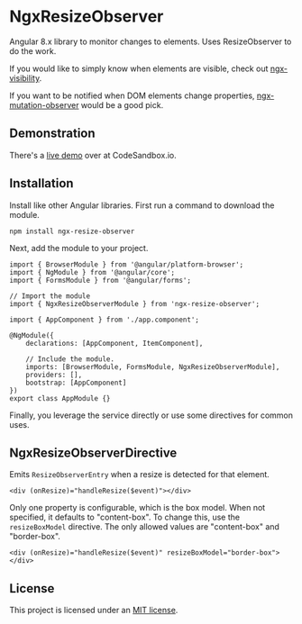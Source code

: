 # NgxResizeObserver

Angular 8.x library to monitor changes to elements. Uses ResizeObserver to do the work.

If you would like to simply know when elements are visible, check out [ngx-visibility](https://github.com/fidian/ngx-visibility/).

If you want to be notified when DOM elements change properties, [ngx-mutation-observer](https://github.com/fidian/ngx-mutation-observer/) would be a good pick.


## Demonstration

There's a [live demo](https://codesandbox.io/s/github/fidian/ngx-resize-observer-demo/tree/master/) over at CodeSandbox.io.


## Installation

Install like other Angular libraries. First run a command to download the module.

    npm install ngx-resize-observer

Next, add the module to your project.

    import { BrowserModule } from '@angular/platform-browser';
    import { NgModule } from '@angular/core';
    import { FormsModule } from '@angular/forms';

    // Import the module
    import { NgxResizeObserverModule } from 'ngx-resize-observer';

    import { AppComponent } from './app.component';

    @NgModule({
        declarations: [AppComponent, ItemComponent],

        // Include the module.
        imports: [BrowserModule, FormsModule, NgxResizeObserverModule],
        providers: [],
        bootstrap: [AppComponent]
    })
    export class AppModule {}

Finally, you leverage the service directly or use some directives for common uses.


## NgxResizeObserverDirective

Emits `ResizeObserverEntry` when a resize is detected for that element.

    <div (onResize)="handleResize($event)"></div>

Only one property is configurable, which is the box model. When not specified, it defaults to "content-box". To change this, use the `resizeBoxModel` directive. The only allowed values are "content-box" and "border-box".

    <div (onResize)="handleResize($event)" resizeBoxModel="border-box"></div>


## License

This project is licensed under an [MIT license](LICENSE.md).
